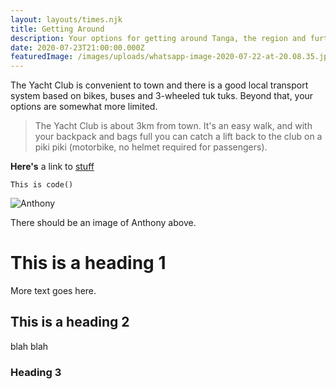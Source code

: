 ```yaml
---
layout: layouts/times.njk
title: Getting Around
description: Your options for getting around Tanga, the region and further afield.
date: 2020-07-23T21:00:00.000Z
featuredImage: /images/uploads/whatsapp-image-2020-07-22-at-20.08.35.jpeg
---
```

The Yacht Club is convenient to town and there is a good local transport system based on bikes, buses and 3-wheeled tuk tuks. Beyond that, your options are somewhat more limited.

> The Yacht Club is about 3km from town. It's an easy walk, and with your backpack and bags full you can catch a lift back to the club on a piki piki (motorbike, no helmet required  for passengers).

**Here's** a link to [stuff](https://tanga-yacht-club.or.tz/times/2020-07-12-corona-virus/)

`This is code()`

![Anthony](/images/uploads/_dag6882.jpg "The Club's wonderful maitre d'hotel.")

There should be an image of Anthony above.

# This is a heading 1

More text goes here.

## This is a heading 2

blah blah

### Heading 3